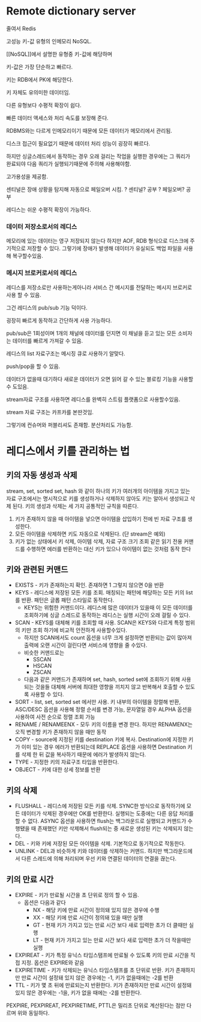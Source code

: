 
# Remote dictionary server

줄여서 Redis

고성능 키-값 유형의 인메모리 NoSQL.

[[NoSQL]]에서 설명한 유형중 키-값에 해당하며

키-값은 가장 단순하고 빠르다.

키는 RDB에서 PK에 해당한다.

키 자체도 유의미한 데이터임.

다른 유형보다 수평적 확장이 쉽다.

빠른 데이터 액세스와 처리 속도를 보장해 준다.

RDBMS와는 다르게 인메모리이기 때문에 모든 데이터가 메모리에서 관리됨.

디스크 접근이 필요없기 때문에 데이터 처리 성능이 굉장히 빠르다.

하지만 싱글스레드에서 동작하는 경우 오래 걸리는 작업을 실행한 경우에는 그 쿼리가 완료되야 다음 쿼리가 실행되기때문에 주의해 사용해야함.

고가용성을 제공함.

센티널은 장애 상황을 탐지해 자동으로 페일오버 시킴. 
? 센티널? 공부
? 페일오버? 공부

레디스는 쉬운 수평적 확장이 가능하다.

### 데이터 저장소로서의 레디스

메모리에 있는 데이터는 영구 저장되지 않는다 하지만 AOF, RDB 형식으로 디스크에 주기적으로 저장할 수 있다. 그렇기에 장애가 발생해 데이터가 유실되도 백업 파일을 사용해 복구할수있음.

### 메시지 브로커로서의 레디스

레디스를 저장소로만 사용하는게아니라 서비스 간 메시지를 전달하는 메시지 브로커로 사용 할 수 있음.

그건 레디스의 pub/sub 기능 덕이다.

굉장히 빠르게 동작하고 간단하게 사용 가능하다.

pub/sub은 1회성이며 1개의 채널에 데이터를 던지면 이 채널을 듣고 있는 모든 소비자는 데이터를 빠르게 가져갈 수 있음.

레디스의 list 자료구조는 메시징 큐로 사용하기 알맞다.

push/pop을 할 수 있음.

데이터가 없을때 대기하다 새로운 데이터가 오면 읽어 갈 수 있는 블로킹 기능을 사용할 수 도있음.

stream자료 구조를 사용하면 레디스를 완벽히 스트림 플랫폼으로 사용할수있음.

stream 자료 구조는 카프카를 본딴것임.

그렇기에 컨슈머와 퍼블리셔도 존재함. 분산처리도 가능함.

# 레디스에서 키를 관리하는 법

## 키의 자동 생성과 삭제

stream, set, sorted set, hash 와 같이 하나의 키가 여러개의 아이템을 가지고 있는 자료 구조에서는 명시적으로 키를 생성하거나 삭제하지 않아도 키는 알아서 생성되고 삭제 된다. 키의 생성과 삭제는 세 가지 공통적인 규칙을 따른다.

1) 키가 존재하지 않을 때 아이템을 넣으면 아이템을 삽입하기 전에 빈 자료 구조를 생성한다.
2) 모든 아이템을 삭제하면 키도 자동으로 삭제된다. (단 stream은 예외)
3) 키가 없는 상태에서 키 삭제, 아이템 삭제, 자료 구조 크기 조회 같은 읽기 전용 커맨드를 수행하면 에러를 반환하는 대신 키가 있으나 아이템이 없는 것처럼 동작 한다

## 키와 관련된 커맨드

- EXISTS - 키가 존재하는지 확인. 존재하면 1 그렇지 않으면 0을 반환
- KEYS - 레디스에 저장된 모든 키를 조회. 매칭되는 패턴에 해당하는 모든 키의 list를 반환. 패턴은 글롭 패턴 스타일로 동작한다.
	- KEYS는 위험한 커맨드이다. 레디스에 많은 데이터가 있을때 이 모든 데이터를 조회하기에 싱글 스레드로 동작하는 레디스는 실행 시간이 오래 걸릴 수 있다.
- SCAN - KEYS를 대체해 키를 조회할 때 사용. SCAN은 KEYS와 다르게 특정 범위의 키만 조회 하기에 비교적 안전하게 사용할수있다.
	- 하지만 SCAN에서도 count 옵션을 너무 크게 설정하면 반환되는 값이 많아져 출력에 오랜 시간이 걸린다면 서비스에 영향을 줄 수있다.
	- 비슷한 커맨드로는
		- SSCAN
		- HSCAN
		- ZSCAN
	- 다음과 같은 커맨드가 존재하며 set, hash, sorted set에 조회하기 위해 사용되는 것을들 대체해 서버에 최대한 영향을 끼치지 않고 반복해서 호출할 수 있도록 사용할 수 있다.
- SORT - list, set, sorted set 에서만 사용. 키 내부의 아이템을 정렬해 반환, ASC/DESC 옵션을 사용해 정렬 순서를 변경 가능, 문자열일 경우 ALPHA 옵션을 사용하여 사전 순으로 정렬 조회 가능
- RENAME / RENAMEENX - 모두 키의 이름을 변경 한다. 하지만 RENAMENX는 오직 변경할 키가 존재하지 않을 때만 동작
- COPY - source에 지정된 키를 destination 키에 복사. Destination에 지정한 키가 이미 있는 경우 에러가 반환되는데 REPLACE 옵션을 사용하면 Destination 키를 삭제 한 뒤 값을 복사하기 때문에 에러가 발생하지 않는다.
- TYPE - 지정한 키의 자료구조 타입을 반환한다.
- OBJECT - 키에 대한 상세 정보를 반환

## 키의 삭제

- FLUSHALL - 레디스에 저장된 모든 키를 삭제. SYNC한 방식으로 동작하기에 모든 데이터가 삭제된 경우에만 OK를 반환한다. 실행되는 도중에는 다른 응답 처리를 할 수 없다. ASYNC 옵션을 사용하면 flush는 백그라운드로 실행되고 커맨드가 수행됐을 때 존재했던 키만 삭제해서 flush되는 중 새로운 생성된 키는 삭제되지 않는다.
- DEL - 키와 키에 저장된 모든 아이템을 삭제. 기본적으로 동기적으로 작동한다.
- UNLINK - DEL과 비슷하게 키와 데이터를 삭제하는 커맨드. 하지만 백그라운드에서 다른 스레드에 의해 처리되며 우선 키와 연결된 데이터의 연결을 끊는다.

## 키의 만료 시간

- EXPIRE - 키가 만료될 시간을 초 단위로 정의 할 수 있음.
	- 옵션은 다음과 같다
		- NX - 해당 키에 만료 시간이 정의돼 있지 않은 경우에 수행
		- XX - 해당 키에 만료 시간이 정의돼 있을 때만 실행
		- GT - 현재 키가 가지고 있는 만료 시간 보다 새로 입력한 초가 더 클때만 실행
		- LT - 현재 키가 가지고 있는 만료 시간 보다 새로 입력한 초가 더 작을때만 실행
- EXPIREAT - 키가 특정 유닉스 타임스탬프에 만료될 수 있도록 키의 만료 시간을 직접 지정. 옵션은 EXPIRE와 같음
- EXPIRETIME - 키가 삭제되는 유닉스 타임스탬프를 초 단위로 반환. 키가 존재하지만 만료 시간이 설정돼 있지 않은 경우에는 -1, 키가 없을때에는 -2를 반환
- TTL - 키가 몇 초 뒤에 만료되는지 반환한다. 키가 존재하지만 만료 시간이 설정돼 있지 않은 경우에는 -1을, 키가 없을 때에는 -2를 반환한다.

PEXPIRE, PEXPIREAT, PEXPIRETIME, PTTL은 밀리초 단위로 계산된다는 점만 다르며 위와 동일하다.
